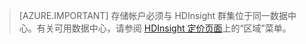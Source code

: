 
> [AZURE.IMPORTANT] 存储帐户必须与 HDInsight 群集位于同一数据中心。有关可用数据中心，请参阅 [HDInsight 定价页面](/pricing/details/hdinsight/)上的“区域”菜单。


<!---HONumber=Mooncake_0405_2016-->